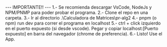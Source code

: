 --- IMPORTANTE!! ---
1.- Se recomienda descargar VsCode, NodeJs y NPM/PNMP para poder probar el programa.
2.- Clone el repo en una carpeta.
3.- Ir al directorio .\Calculadora de Matrices\pr-alg2
4.- pnpm (o npm) run dev para correr el programa en localhost
5.- ctrl + click izquierdo en el puerto expuesto (si desde vscode). Pegar y copiar localhost:[Puerto expuesto] en barra del navegador (chrome de preferencia).
6.- Listo! Use el App. 
